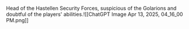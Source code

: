 Head of the Hastellen Security Forces, suspicious of the Golarions and doubtful of the players' abilities.![[ChatGPT Image Apr 13, 2025, 04_16_00 PM.png]]